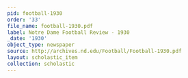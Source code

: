 ```yaml
---
pid: football-1930
order: '33'
file_name: football-1930.pdf
label: Notre Dame Football Review - 1930
_date: '1930'
object_type: newspaper
source: http://archives.nd.edu/Football/Football-1930.pdf
layout: scholastic_item
collection: scholastic
---
```


